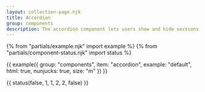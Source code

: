 ```yaml
---
layout: collection-page.njk
title: Accordion
group: components
description: The accordion component lets users show and hide sections of related content on a page.
---
```


{% from "partials/example.njk" import example %}
{% from "partials/component-status.njk" import status %}

{{ example({ group: "components", item: "accordion", example: "default", html: true, nunjucks: true, size: "m" }) }}

{{ status(false, 1, 1, 2, 2, false) }}
